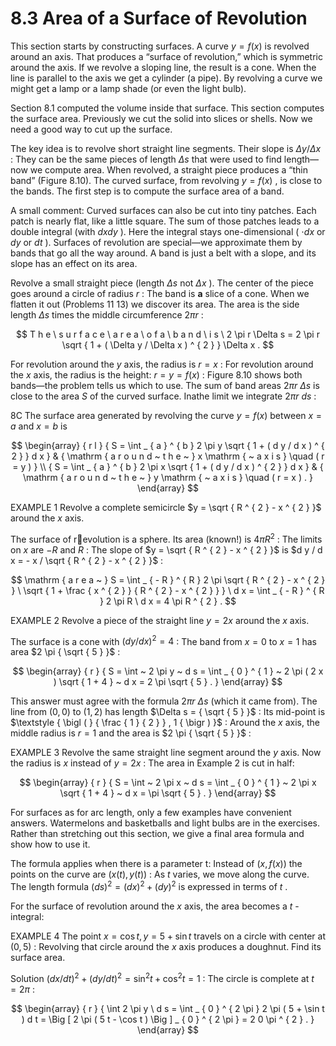 # 8.3 Area of a Surface of Revolution

This section starts by constructing surfaces. A curve $y = f ( x )$ is revolved around an axis. That produces a “surface of revolution,” which is symmetric around the axis. If we revolve a sloping line, the result is a cone. When the line is parallel to the axis we get a cylinder (a pipe). By revolving a curve we might get a lamp or a lamp shade (or even the light bulb).

Section 8.1 computed the volume inside that surface. This section computes the surface area. Previously we cut the solid into slices or shells. Now we need a good way to cut up the surface.

The key idea is to revolve short straight line segments. Their slope is $\Delta y / \Delta x$ : They can be the same pieces of length $\Delta s$ that were used to find length—now we compute area. When revolved, a straight piece produces a “thin band” (Figure 8.10). The curved surface, from revolving $y = f ( x )$ , is close to the bands. The first step is to compute the surface area of a band.

A small comment: Curved surfaces can also be cut into tiny patches. Each patch is nearly flat, like a little square. The sum of those patches leads to a double integral (with $d x d y$ ). Here the integral stays one-dimensional ( $\cdot d x$ or $d y$ or $d t$ ). Surfaces of revolution are special—we approximate them by bands that go all the way around. A band is just a belt with a slope, and its slope has an effect on its area.

Revolve a small straight piece (length $\Delta s$ not $\Delta x$ ). The center of the piece goes around a circle of radius $r$ : The band is $\pmb { a }$ slice of a cone. When we flatten it out (Problems 11 13) we discover its area. The area is the side length $\Delta s$ times the middle circumference $2 \pi r$ :

$$
T h e \ s u r f a c e \ a r e a \ o f a \ b a n d \ i s \ 2 \pi r \Delta s = 2 \pi r \sqrt { 1 + ( \Delta y / \Delta x ) ^ { 2 } } \Delta x .
$$

For revolution around the $y$ axis, the radius is $r = x$ : For revolution around the $x$ axis, the radius is the height: $r = y = f ( x )$ : Figure 8.10 shows both bands—the problem tells us which to use. The sum of band areas $2 \pi r \ \Delta s$ is close to the area $S$ of the curved surface. Inathe limit we integrate $2 \pi r \ d s$ :

8C The surface area generated by revolving the curve $y = f ( x )$ between $x = a$ and $x = b$ is

$$
\begin{array} { r l } { S = \int _ { a } ^ { b } 2 \pi y \sqrt { 1 + ( d y / d x ) ^ { 2 } } d x } & { \mathrm { a r o u n d ~ t h e ~ } x \mathrm { ~ a x i s } \quad ( r = y ) } \\ { S = \int _ { a } ^ { b } 2 \pi x \sqrt { 1 + ( d y / d x ) ^ { 2 } } d x } & { \mathrm { a r o u n d ~ t h e ~ } y \mathrm { ~ a x i s } \quad ( r = x ) . } \end{array}
$$

EXAMPLE 1 Revolve a complete semicircle $y = \sqrt { R ^ { 2 } - x ^ { 2 } }$ around the $x$ axis.

The surface of revolution is a sphere. Its area (known!) is $4 \pi R ^ { 2 }$ : The limits on $x$ are $- R$ and $R$ : The slope of $y = \sqrt { R ^ { 2 } - x ^ { 2 } }$ is $d y / d x = - x / \sqrt { R ^ { 2 } - x ^ { 2 } }$ :

$$
\mathrm { a r e a ~ } S = \int _ { - R } ^ { R } 2 \pi \sqrt { R ^ { 2 } - x ^ { 2 } } \ \sqrt { 1 + \frac { x ^ { 2 } } { R ^ { 2 } - x ^ { 2 } } } \ d x = \int _ { - R } ^ { R } 2 \pi R \ d x = 4 \pi R ^ { 2 } .
$$

EXAMPLE 2 Revolve a piece of the straight line $y = 2 x$ around the $x$ axis.

The surface is a cone with $( d y / d x ) ^ { 2 } = 4$ : The band from $x = 0$ to $x = 1$ has area $2 \pi { \sqrt { 5 } }$ :

$$
\begin{array} { r } { S = \int ~ 2 \pi y ~ d s = \int _ { 0 } ^ { 1 } ~ 2 \pi ( 2 x ) \sqrt { 1 + 4 } ~ d x = 2 \pi \sqrt { 5 } . } \end{array}
$$

This answer must agree with the formula $2 \pi r \ \Delta s$ (which it came from). The line from $( 0 , 0 )$ to $( 1 , 2 )$ has length $\Delta s = { \sqrt { 5 } }$ : Its mid-point is $\textstyle { \bigl ( } { \frac { 1 } { 2 } } , 1 { \bigr ) }$ : Around the $x$ axis, the middle radius is $r = 1$ and the area is $2 \pi { \sqrt { 5 } }$ :

EXAMPLE 3 Revolve the same straight line segment around the $y$ axis. Now the radius is $x$ instead of $y = 2 x$ : The area in Example 2 is cut in half:

$$
\begin{array} { r } { S = \int ~ 2 \pi x ~ d s = \int _ { 0 } ^ { 1 } ~ 2 \pi x \sqrt { 1 + 4 } ~ d x = \pi \sqrt { 5 } . } \end{array}
$$

For surfaces as for arc length, only a few examples have convenient answers. Watermelons and basketballs and light bulbs are in the exercises. Rather than stretching out this section, we give a final area formula and show how to use it.

The formula applies when there is a parameter t: Instead of $( x , f ( x ) )$ the points on the curve are $( x ( t ) , y ( t ) )$ : As $t$ varies, we move along the curve. The length formula $( d s ) ^ { 2 } = ( d x ) ^ { 2 } + ( d y ) ^ { 2 }$ is expressed in terms of $t$ .

For the surface of revolution around the $x$ axis, the area becomes a $t$ -integral:

EXAMPLE 4 The point $x = \cos t , y = 5 + \sin t$ travels on a circle with center at $( 0 , 5 )$ : Revolving that circle around the $x$ axis produces a doughnut. Find its surface area.

Solution $( d x / d t ) ^ { 2 } + ( d y / d t ) ^ { 2 } = \sin ^ { 2 } { t } + \cos ^ { 2 } { t } = 1$ : The circle is complete at $t = 2 \pi$ :

$$
\begin{array} { r } { \int 2 \pi y \ d s = \int _ { 0 } ^ { 2 \pi } 2 \pi ( 5 + \sin t ) d t = \Big [ 2 \pi ( 5 t - \cos t ) \Big ] _ { 0 } ^ { 2 \pi } = 2 0 \pi ^ { 2 } . } \end{array}
$$